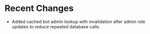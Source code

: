 # Recent Changes

- Added cached bot admin lookup with invalidation after admin role updates to reduce repeated database calls.
